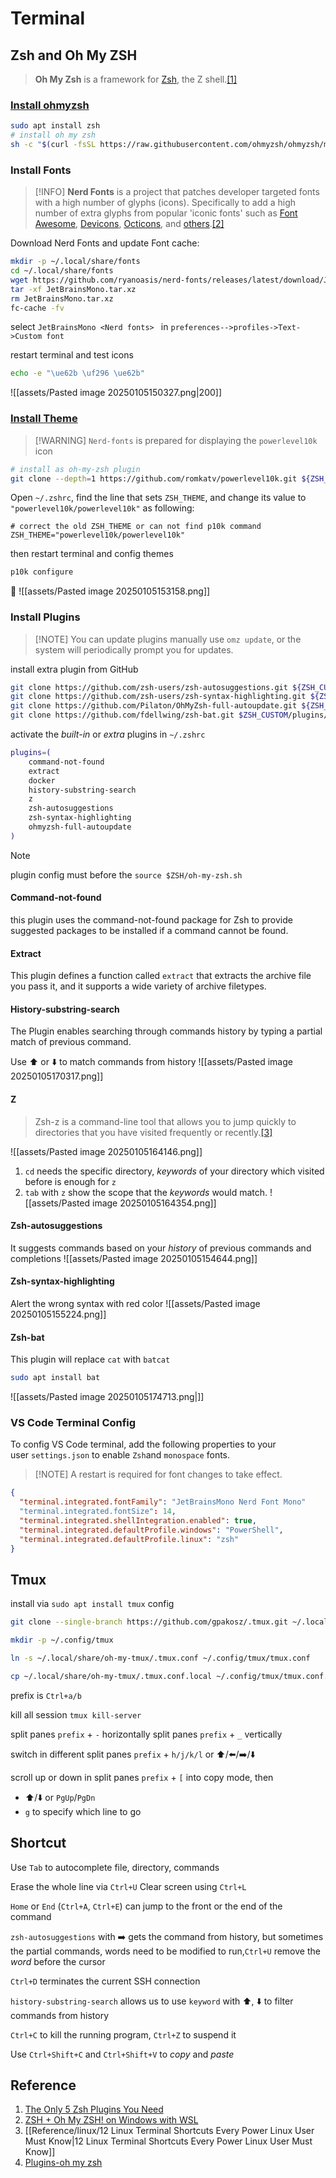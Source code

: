 # Terminal

## Zsh and Oh My ZSH

> __Oh My Zsh__ is a framework for [Zsh](https://www.zsh.org), the Z shell.[\[1\]](https://github.com/ohmyzsh/ohmyzsh/wiki/Installing-ZSH)

### [Install ohmyzsh](https://github.com/ohmyzsh/ohmyzsh?tab=readme-ov-file#basic-installation)

```bash
sudo apt install zsh
# install oh my zsh
sh -c "$(curl -fsSL https://raw.githubusercontent.com/ohmyzsh/ohmyzsh/master/tools/install.sh)"
```

### Install Fonts

> [!INFO]
> __Nerd Fonts__ is a project that patches developer targeted fonts with a high number of glyphs (icons). Specifically to add a high number of extra glyphs from popular 'iconic fonts' such as [Font Awesome](https://github.com/FortAwesome/Font-Awesome), [Devicons](https://github.com/devicons/devicon), [Octicons](https://github.com/primer/octicons), and [others](https://github.com/ryanoasis/nerd-fonts#glyph-sets).[\[2\]](https://github.com/ryanoasis/nerd-fonts)

Download Nerd Fonts and update Font cache:

```bash
mkdir -p ~/.local/share/fonts
cd ~/.local/share/fonts
wget https://github.com/ryanoasis/nerd-fonts/releases/latest/download/JetBrainsMono.tar.xz
tar -xf JetBrainsMono.tar.xz
rm JetBrainsMono.tar.xz
fc-cache -fv
```

select `JetBrainsMono <Nerd fonts> ` in `preferences-->profiles->Text->Custom font`

restart terminal and test icons

```bash
echo -e "\ue62b \uf296 \ue62b"
```

![[assets/Pasted image 20250105150327.png|200]]

### [Install Theme](https://github.com/romkatv/powerlevel10k?tab=readme-ov-file#oh-my-zsh)

> [!WARNING] `Nerd-fonts` is prepared for displaying the `powerlevel10k` icon

```bash
# install as oh-my-zsh plugin
git clone --depth=1 https://github.com/romkatv/powerlevel10k.git ${ZSH_CUSTOM:-$HOME/.oh-my-zsh/custom}/themes/powerlevel10k
```

Open `~/.zshrc`, find the line that sets `ZSH_THEME`, and change its value to `"powerlevel10k/powerlevel10k"` as following:

```text
# correct the old ZSH_THEME or can not find p10k command
ZSH_THEME="powerlevel10k/powerlevel10k"
```

then restart terminal and config themes

```bash
p10k configure
```

🥳
![[assets/Pasted image 20250105153158.png]]

### Install Plugins

> [!NOTE] You can update plugins manually use `omz update`, or the system will periodically prompt you for updates.

install extra plugin from GitHub

```bash
git clone https://github.com/zsh-users/zsh-autosuggestions.git ${ZSH_CUSTOM:-~/.oh-my-zsh/custom}/plugins/zsh-autosuggestions
git clone https://github.com/zsh-users/zsh-syntax-highlighting.git ${ZSH_CUSTOM:-~/.oh-my-zsh/custom}/plugins/zsh-syntax-highlighting
git clone https://github.com/Pilaton/OhMyZsh-full-autoupdate.git ${ZSH_CUSTOM:-~/.oh-my-zsh/custom}/plugins/ohmyzsh-full-autoupdate
git clone https://github.com/fdellwing/zsh-bat.git $ZSH_CUSTOM/plugins/zsh-bat
```

activate the _built-in_ or _extra_ plugins in `~/.zshrc`

```bash
plugins=(
    command-not-found
    extract
    docker
    history-substring-search
    z
    zsh-autosuggestions
    zsh-syntax-highlighting
    ohmyzsh-full-autoupdate
)
```

> [!NOTE]
 > plugin config must before the `source $ZSH/oh-my-zsh.sh`

#### Command-not-found

this plugin uses the command-not-found package for Zsh to provide suggested packages to be installed if a command cannot be found.

#### Extract

This plugin defines a function called `extract` that extracts the archive file you pass it, and it supports a wide variety of archive filetypes.

#### History-substring-search

The Plugin enables searching through commands history by typing a partial match of previous command.

Use ⬆️ or ⬇️ to match commands from history
![[assets/Pasted image 20250105170317.png]]

#### Z

> Zsh-z is a command-line tool that allows you to jump quickly to directories that you have visited frequently or recently.[\[3\]](https://github.com/agkozak/zsh-z)

![[assets/Pasted image 20250105164146.png]]
1. `cd` needs the specific directory, _keywords_ of your directory which visited before is enough for `z`
2. `tab` with `z` show the scope that the _keywords_ would match.
![[assets/Pasted image 20250105164354.png]]

#### Zsh-autosuggestions

It suggests commands based on your _history_ of previous commands and completions
![[assets/Pasted image 20250105154644.png]]

#### Zsh-syntax-highlighting

Alert the wrong syntax with red color
![[assets/Pasted image 20250105155224.png]]

#### Zsh-bat

This plugin will replace `cat` with `batcat`

```bash
sudo apt install bat
```

![[assets/Pasted image 20250105174713.png|]]

### VS Code Terminal Config

To config VS Code terminal, add the following properties to your user `settings.json` to enable `Zsh`and `monospace` fonts.

> [!NOTE] A restart is required for font changes to take effect.

```json
{
  "terminal.integrated.fontFamily": "JetBrainsMono Nerd Font Mono"
  "terminal.integrated.fontSize": 14,
  "terminal.integrated.shellIntegration.enabled": true,
  "terminal.integrated.defaultProfile.windows": "PowerShell",
  "terminal.integrated.defaultProfile.linux": "zsh"
}
```

## Tmux

install via `sudo apt install tmux`
config

```bash
git clone --single-branch https://github.com/gpakosz/.tmux.git ~/.local/share/oh-my-tmux

mkdir -p ~/.config/tmux

ln -s ~/.local/share/oh-my-tmux/.tmux.conf ~/.config/tmux/tmux.conf

cp ~/.local/share/oh-my-tmux/.tmux.conf.local ~/.config/tmux/tmux.conf.local
```

prefix is `Ctrl+a/b`

kill all session `tmux kill-server`

split panes `prefix` + `-` horizontally
split panes `prefix` + `_` vertically

switch in different split panes `prefix` + `h/j/k/l` or ⬆️/⬅️/➡️/⬇️

scroll up or down in split panes `prefix` + `[` into copy mode, then
- ⬆️/⬇️ or `PgUp`/`PgDn`
- `g` to specify which line to go

## Shortcut

Use `Tab` to autocomplete file, directory, commands

Erase the whole line via `Ctrl+U`
Clear screen using `Ctrl+L`

`Home` or `End` (`Ctrl+A`, `Ctrl+E`) can jump to the front or the end of the command

`zsh-autosuggestions` with ➡️ gets the command from history, but sometimes the partial commands, words need to be modified to run,`Ctrl+U` remove the _word_ before the cursor

`Ctrl+D` terminates the current SSH connection

`history-substring-search` allows us to use `keyword` with ⬆️, ⬇️ to filter commands from history

`Ctrl+C` to kill the running program, `Ctrl+Z` to suspend it

Use `Ctrl+Shift+C` and `Ctrl+Shift+V` to _copy_ and _paste_

## Reference

1. [The Only 5 Zsh Plugins You Need](https://catalins.tech/zsh-plugins/)
2. [ZSH + Oh My ZSH! on Windows with WSL](https://dev.to/equiman/zsh-on-windows-with-wsl-1jck)
3. [[Reference/linux/12 Linux Terminal Shortcuts Every Power Linux User Must Know|12 Linux Terminal Shortcuts Every Power Linux User Must Know]]
4. [Plugins-oh my zsh](https://github.com/ohmyzsh/ohmyzsh/wiki/Plugins)
